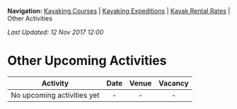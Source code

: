 **Navigation:** [Kayaking Courses](index) &#124; [Kayaking Expeditions](expedition) &#124; [Kayak Rental Rates](rental) &#124; Other Activities

_Last Updated: 12 Nov 2017 12:00_
# Other Upcoming Activities

Activity | Date | Venue | Vacancy
:---:|:---:|:---:|:---:
No upcoming activities yet|-|-|- 

